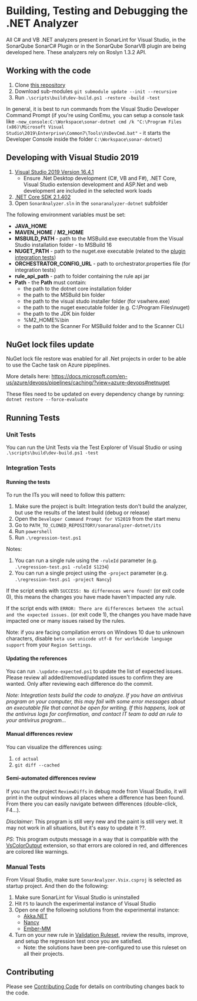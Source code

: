 # Building, Testing and Debugging the .NET Analyzer

All C# and VB .NET analyzers present in SonarLint for Visual Studio, in the SonarQube SonarC# Plugin or in the SonarQube SonarVB plugin are being developed here. These analyzers rely on Roslyn 1.3.2 API.

## Working with the code

1. Clone [this repository](https://github.com/SonarSource/sonar-dotnet.git)
1. Download sub-modules `git submodule update --init --recursive`
1. Run `.\scripts\build\dev-build.ps1 -restore -build -test`

In general, it is best to run commands from the Visual Studio Developer Command Prompt (if you're using ConEmu, you can setup a console task like `-new_console:C:\Workspace\sonar-dotnet cmd /k "C:\Program Files (x86)\Microsoft Visual Studio\2019\Enterprise\Common7\Tools\VsDevCmd.bat"` - it starts the Developer Console inside the folder `C:\Workspace\sonar-dotnet`)

## Developing with Visual Studio 2019

1. [Visual Studio 2019 Version 16.4.1](https://visualstudio.microsoft.com/vs/)
    - Ensure .Net Desktop development (C#, VB and F#), .NET Core, Visual Studio extension development and ASP.Net and web development are included in the selected work loads
1. [.NET Core SDK 2.1.402](https://dotnet.microsoft.com/download/dotnet-core/2.1)
1. Open `SonarAnalyzer.sln` in the `sonaranalyzer-dotnet` subfolder

The following environment variables must be set:
- **JAVA_HOME**
- **MAVEN_HOME** / **M2_HOME**
- **MSBUILD_PATH** - path to the MSBuild.exe executable from the Visual Studio installation folder - to MSBuild 16
- **NUGET_PATH** - path to the nuget.exe executable (related to the [plugin integration tests](./contributing-plugin.md#integration-tests))
- **ORCHESTRATOR_CONFIG_URL** - path to orchestrator.properties file (for integration tests)
- **rule_api_path** - path to folder containing the rule api jar
- **Path** - the **Path** must contain:
    - the path to the dotnet core installation folder
    - the path to the MSBuild bin folder
    - the path to the visual studo installer folder (for vswhere.exe)
    - the path to the nuget executable folder (e.g. C:\Program Files\nuget)
    - the path to the JDK bin folder
    - %M2_HOME%\bin
    - the path to the Scanner For MSBuild folder and to the Scanner CLI

## NuGet lock files update

NuGet lock file restore was enabled for all .Net projects in order to be able to use the Cache task on Azure pipeplines.

More details here: https://docs.microsoft.com/en-us/azure/devops/pipelines/caching/?view=azure-devops#netnuget

These files need to be updated on every dependency change by running: `dotnet restore --force-evaluate`

## Running Tests

### Unit Tests

You can run the Unit Tests via the Test Explorer of Visual Studio or using `.\scripts\build\dev-build.ps1 -test`

### Integration Tests
#### Running the tests
To run the ITs you will need to follow this pattern:

1. Make sure the project is built: Integration tests don't build the analyzer, but use the results of the latest build (debug or release)
1. Open the `Developer Command Prompt for VS2019` from the start menu
1. Go to `PATH_TO_CLONED_REPOSITORY/sonaranalyzer-dotnet/its`
1. Run `powershell`
1. Run `.\regression-test.ps1`

Notes: 

1. You can run a single rule using the `-ruleId` parameter (e.g. `.\regression-test.ps1 -ruleId S1234`)
1. You can run a single project using the `-project` parameter (e.g. `.\regression-test.ps1 -project Nancy`)

If the script ends with `SUCCESS: No differences were found!` (or exit code 0), this means the changes you have made haven't impacted any rule.

If the script ends with `ERROR: There are differences between the actual and the expected issues.` (or exit code 1),
the changes you have made have impacted one or many issues raised by the rules.

Note: if you are facing compilation errors on Windows 10 due to unknown characters, disable `beta use unicode utf-8 for worldwide language support` from your `Region Settings`.

#### Updating the references
You can run `.\update-expected.ps1` to update the list of expected issues. Please review all added/removed/updated issues to confirm they are wanted. Only after reviewing each difference do the commit.

_Note: Integration tests build the code to analyze. If you have an antivirus program on your computer, this may fail with some error messages about an executable file that cannot be open for writing. If this happens, look at the antivirus logs for confirmation, and contact IT team to add an rule to your antivirus program..._

#### Manual differences review
You can visualize the differences using:

1. `cd actual`
1. `git diff --cached`


#### Semi-automated differences review
If you run the project `ReviewDiffs` in debug mode from Visual Studio, it will print in the output windows all places where a difference has been found. From there you can easily navigate between differences (double-click, F4...).

*Disclaimer*: This program is still very new and the paint is still very wet. It may not work in all situations, but it's easy to update it ??.

*PS*: This program outputs message in a way that is compatible with the [VsColorOutput](https://marketplace.visualstudio.com/items?itemName=MikeWard-AnnArbor.VSColorOutput) extension, so that errors are colored in red, and differences are colored like warnings.

### Manual Tests

From Visual Studio, make sure `SonarAnalyzer.Vsix.csproj` is selected as startup project. And then do the following:

1. Make sure SonarLint for Visual Studio is uninstalled
2. Hit `F5` to launch the experimental instance of Visual Studio
3. Open one of the following solutions from the experimental instance:
    - [Akka.NET](akka.net/src/Akka.sln)
    - [Nancy](Nancy/src/Nancy.sln)
    - [Ember-MM](Ember-MM/Ember%20Media%20Manager.sln)
4. Turn on your new rule in [Validation Ruleset](ValidationRuleset.ruleset), review the results, improve, and setup the regression test once you are satisfied.
    - Note: the solutions have been pre-configured to use this ruleset on all their projects.

## Contributing

Please see [Contributing Code](../CONTRIBUTING.md) for details on
contributing changes back to the code.
